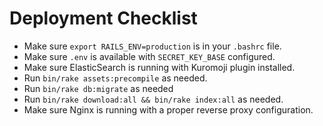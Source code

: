 # Deployment Checklist

- Make sure `export RAILS_ENV=production` is in your `.bashrc` file.
- Make sure `.env` is available with `SECRET_KEY_BASE` configured.
- Make sure ElasticSearch is running with Kuromoji plugin installed.
- Run `bin/rake assets:precompile` as needed.
- Run `bin/rake db:migrate` as needed
- Run `bin/rake download:all && bin/rake index:all` as needed.
- Make sure Nginx is running with a proper reverse proxy configuration.

